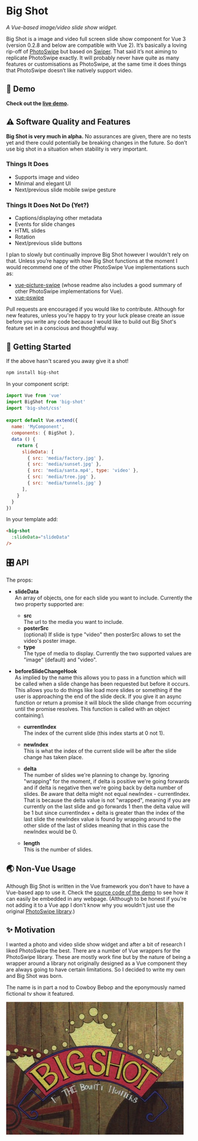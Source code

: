 # Big Shot
_A Vue-based image/video slide show widget._

Big Shot is a image and video full screen slide show component for Vue 3 (version 0.2.8 and below are compatible with Vue 2).  It’s basically a loving rip-off of [PhotoSwipe](https://photoswipe.com/) but based on [Swiper](https://swiperjs.com/). That said it’s not aiming to replicate PhotoSwipe exactly. It will probably never have quite as many features or customisations as PhotoSwipe, at the same time it does things that PhotoSwipe doesn’t like natively support video.

## 🎪 Demo
**Check out the [live demo](https://callumgare.github.io/big-shot/example-using-umd.html).**

## ⚠️ Software Quality and Features
**Big Shot is very much in alpha.** No assurances are given, there are no tests yet and there could potentially be breaking changes in the future. So don’t use big shot in a situation when stability is very important.

### Things It Does
- Supports image and video
- Minimal and elegant UI
- Next/previous slide mobile swipe gesture

### Things It Does Not Do (Yet?)
- Captions/displaying other metadata 
- Events for slide changes
- HTML slides
- Rotation
- Next/previous slide buttons

I plan to slowly but continually improve Big Shot however I wouldn't rely on that. Unless you’re happy with how Big Shot functions at the moment I would recommend one of the other PhotoSwipe Vue implementations such as:
- [vue-picture-swipe](https://www.npmjs.com/package/vue-picture-swipe) (whose readme also includes a good summary of other PhotoSwipe implementations for Vue).
- [vue-pswipe](https://www.npmjs.com/package/vue-pswipe)

Pull requests are encouraged if you would like to contribute. Although for new features, unless you're happy to try your luck please create an issue before you write any code because I would like to build out Big Shot's feature set in a conscious and thoughtful way.

## 🚀 Getting Started
If the above hasn't scared you away give it a shot!

```bash
npm install big-shot
```
In your component script:
```javascript
import Vue from 'vue'
import BigShot from 'big-shot'
import 'big-shot/css'

export default Vue.extend({
  name: 'MyComponent',
  components: { BigShot },
  data () {
    return {
      slideData: [
        { src: 'media/factory.jpg' },
        { src: 'media/sunset.jpg' },
        { src: 'media/santa.mp4', type: 'video' },
        { src: 'media/tree.jpg' },
        { src: 'media/tunnels.jpg' }
      ],
    }
  }
})
```

In your template add:
```html
<big-shot
  :slideData="slideData"
/>
```

## 🎛 API
The props:
* **slideData**\
An array of objects, one for each slide you want to include. Currently the two property supported are:
  * **src**\
  The url to the media you want to include.
  * **posterSrc**\
  (optional) If slide is type "video" then posterSrc allows to set the video's poster image.
  * **type**\
  The type of media to display. Currently the two supported values are "image" (default) and "video".

* **beforeSlideChangeHook**\
As implied by the name this allows you to pass in a function which will be called when a slide change has been requested but before it occurs. This allows you to do things like load more slides or something if the user is approaching the end of the slide deck. If you give it an async function or return a promise it will block the slide change from occurring until the promise resolves. This function is called with an object containing:\
  * **currentIndex**\
  The index of the current slide (this index starts at 0 not 1).
  
  * **newIndex**\
  This is what the index of the current slide will be after the slide change has taken place.

  * **delta**\
  The number of slides we're planning to change by. Ignoring "wrapping" for the moment, if delta is positive we're going forwards and if delta is negative then we're going back by delta number of slides. Be aware that delta might not equal newIndex - currentIndex. That is because the delta value is not "wrapped", meaning if you are currently on the last slide and go forwards 1 then the delta value will be 1 but since currentIndex + delta is greater than the index of the last slide the newIndex value is found by wrapping around to the other slide of the last of slides meaning that in this case the newIndex would be 0.

  * **length**\
  This is the number of slides.

## 🌏 Non-Vue Usage
Although Big Shot is written in the Vue framework you don't have to have a Vue-based app to use it. Check the [source code of the demo](https://glitch.com/edit/#!/big-shot-demo) to see how it can easily be embedded in any webpage. (Although to be honest if you're not adding it to a Vue app I don't know why you wouldn't just use the original [PhotoSwipe library](https://photoswipe.com/).)


## ✨ Motivation
I wanted a photo and video slide show widget and after a bit of research I liked PhotoSwipe the best. There are a number of Vue wrappers for the PhotoSwipe library. These are mostly work fine but by the nature of being a wrapper around a library not originally designed as a Vue component they are always going to have certain limitations. So I decided to write my own and Big Shot was born.

The name is in part a nod to Cowboy Bebop and the eponymously named fictional tv show it featured.

![Logo of the tv-show-inside-a-tv-show Big Shot](src/assets/cowboy-bebop_bigshot.jpg)